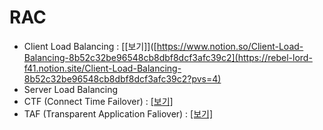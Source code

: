 # RAC

- Client Load Balancing : [[보기]]([https://www.notion.so/Client-Load-Balancing-8b52c32be96548cb8dbf8dcf3afc39c2](https://rebel-lord-f41.notion.site/Client-Load-Balancing-8b52c32be96548cb8dbf8dcf3afc39c2?pvs=4)
- Server Load Balancing
- CTF (Connect Time Failover) : [[보기]](https://www.notion.so/CTF-Connect-Time-Failover-686ee00ab80748c18c4f4a3d7e60f17a#a4ec12dbde50465dae6564e9770939df)
- TAF (Transparent Application Faliover) : [[보기]](https://www.notion.so/TAF-Transparent-Application-Faliover-d3b12b8cf053433188114eecaa680687)
